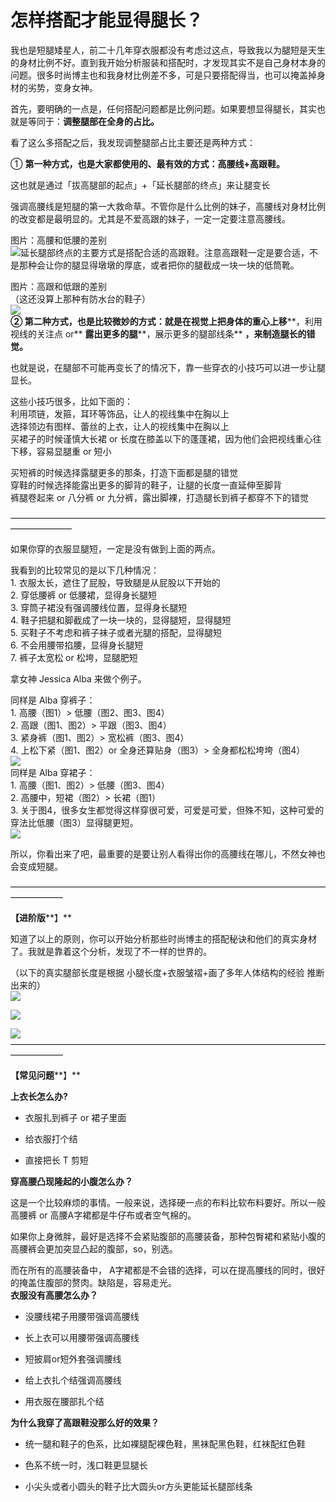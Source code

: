 # 怎样搭配才能显得腿长？

我也是短腿矮星人，前二十几年穿衣服都没有考虑过这点，导致我以为腿短是天生的身材比例不好。直到我开始分析服装和搭配时，才发现其实不是自己身材本身的问题。很多时尚博主也和我身材比例差不多，可是只要搭配得当，也可以掩盖掉身材的劣势，变身女神。  

首先，要明确的一点是，任何搭配问题都是比例问题。如果要想显得腿长，其实也就是等同于：**调整腿部在全身的占比。**  

看了这么多搭配之后，我发现调整腿部占比主要还是两种方式：  

① **第一种方式，也是大家都使用的、最有效的方式：高腰线+高跟鞋。**  

这也就是通过「拔高腿部的起点」+「延长腿部的终点」来让腿变长  

强调高腰线是短腿的第一大救命草。不管你是什么比例的妹子，高腰线对身材比例的改变都是最明显的。尤其是不爱高跟的妹子，一定一定要注意高腰线。  

图片：高腰和低腰的差别  
![](https://pic3.zhimg.com/50/039ecc97fc423208b57c268362c5f8d7_b.jpg)延长腿部终点的主要方式是搭配合适的高跟鞋。注意高跟鞋一定是要合适，不是那种会让你的腿显得墩墩的厚底，或者把你的腿截成一块一块的低筒靴。  

图片：高跟和低跟的差别  
（这还没算上那种有防水台的鞋子）  
![](https://pic2.zhimg.com/50/116659500cae51de58951c1384e6af80_b.jpg)  
**② 第二种方式，也是比较微妙的方式：就是在视觉上把身体的重心上移****，利用视线的关注点 or** **露出更多的腿****，展示更多的腿部线条** **，****来制造****腿长的错觉。**  

也就是说，在腿部不可能再变长了的情况下，靠一些穿衣的小技巧可以进一步让腿显长。  

这些小技巧很多，比如下面的：  
利用项链，发箍，耳环等饰品，让人的视线集中在胸以上  
选择领边有图样、蕾丝的上衣，让人的视线集中在胸以上  
买裙子的时候谨慎大长裙 or 长度在膝盖以下的蓬蓬裙，因为他们会把视线重心往下移，容易显腿重 or 短小  

买短裤的时候选择露腿更多的那条，打造下面都是腿的错觉  
穿鞋的时候选择能露出更多的脚背的鞋子，让腿的长度一直延伸至脚背  
裤腿卷起来 or 八分裤 or 九分裤，露出脚裸，打造腿长到裤子都穿不下的错觉  

———————————————————————————————————————————  

如果你穿的衣服显腿短，一定是没有做到上面的两点。  

我看到的比较常见的是以下几种情况：  
1\. 衣服太长，遮住了屁股，导致腿是从屁股以下开始的  
2\. 穿低腰裤 or 低腰裙，显得身长腿短  
3\. 穿筒子裙没有强调腰线位置，显得身长腿短  
4\. 鞋子把腿和脚截成了一块一块的，显得腿短，显得腿短  
5\. 买鞋子不考虑和裤子袜子或者光腿的搭配，显得腿短  
6\. 不会用腰带掐腰，显得身长腿短  
7\. 裤子太宽松 or 松垮，显腿肥短  

拿女神 Jessica Alba 来做个例子。  

同样是 Alba 穿裤子：  
1\. 高腰（图1）> 低腰（图2、图3、图4）  
2\. 高跟（图1、图2）> 平跟（图3、图4）  
3\. 紧身裤（图1、图2）> 宽松裤（图3、图4）  
4\. 上松下紧（图1、图2）or 全身还算贴身（图3）> 全身都松松垮垮（图4）  
![](https://pic1.zhimg.com/50/d963f8bfaa7095055b6cd627953c8f7f_b.jpg)  
同样是 Alba 穿裙子：  
1\. 高腰（图1、图2）> 低腰（图3、图4）  
2\. 高腰中，短裙（图2）> 长裙（图1）  
3\. 关于图4，很多女生都觉得这样穿很可爱，可爱是可爱，但殊不知，这种可爱的穿法比低腰（图3）显得腿更短。  
![](https://pic3.zhimg.com/50/7f72fac884fcc311c6ccdf510c7efe99_b.jpg)  

所以，你看出来了吧，最重要的是要让别人看得出你的高腰线在哪儿，不然女神也会变成短腿。  

——————————————————————————————————————————  

**【进阶版****】**  

知道了以上的原则，你可以开始分析那些时尚博主的搭配秘诀和他们的真实身材了。我就是靠着这个分析，发现了不一样的世界的。  

（以下的真实腿部长度是根据 小腿长度+衣服皱褶+画了多年人体结构的经验 推断出来的）  
![](https://pic4.zhimg.com/50/f5448c8746feaebe160b509560ef6719_b.jpg)  

![](https://pic4.zhimg.com/50/71d3f01b5c0ea332629f64bcc13dec7f_b.jpg)  

![](https://pic1.zhimg.com/50/7b37662b679d841311c5818220a23cf0_b.jpg)  
——————————————————————————————————————————  

**【常见问题****】**  

**上衣长怎么办?**  

*   衣服扎到裤子 or 裙子里面  

*   给衣服打个结  

*   直接把长 T 剪短

**穿高腰凸现隆起的小腹怎么办？**  

这是一个比较麻烦的事情。一般来说，选择硬一点的布料比软布料要好。所以一般高腰裤 or 高腰A字裙都是牛仔布或者空气棉的。  

如果你上身微胖，最好是选择不会紧贴腹部的高腰装备，那种包臀裙和紧贴小腹的高腰裤会更加突显凸起的腹部，so，别选。  

而在所有的高腰装备中， A字裙都是不会错的选择，可以在提高腰线的同时，很好的掩盖住腹部的赘肉。缺陷是，容易走光。  
 **衣服没有高腰怎么办？**  

*   没腰线裙子用腰带强调高腰线  

*   长上衣可以用腰带强调高腰线  

*   短披肩or短外套强调腰线  

*   给上衣扎个结强调高腰线  

*   用衣服在腰部扎个结  

**为什么我穿了高跟鞋没那么好的效果？**  

*   统一腿和鞋子的色系，比如裸腿配裸色鞋，黑袜配黑色鞋，红袜配红色鞋  

*   色系不统一时，浅口鞋更显腿长  

*   小尖头或者小圆头的鞋子比大圆头or方头更能延长腿部线条